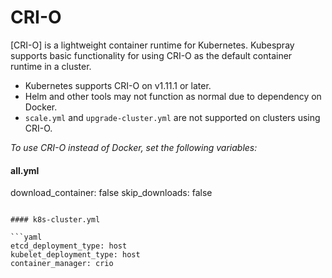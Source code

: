 CRI-O
===============

[CRI-O] is a lightweight container runtime for Kubernetes.
Kubespray supports basic functionality for using CRI-O as the default container runtime in a cluster.

* Kubernetes supports CRI-O on v1.11.1 or later.
* Helm and other tools may not function as normal due to dependency on Docker.
* `scale.yml` and `upgrade-cluster.yml` are not supported on clusters using CRI-O.

_To use CRI-O instead of Docker, set the following variables:_

#### all.yml

download_container: false
skip_downloads: false
```

#### k8s-cluster.yml

```yaml
etcd_deployment_type: host
kubelet_deployment_type: host
container_manager: crio
```
